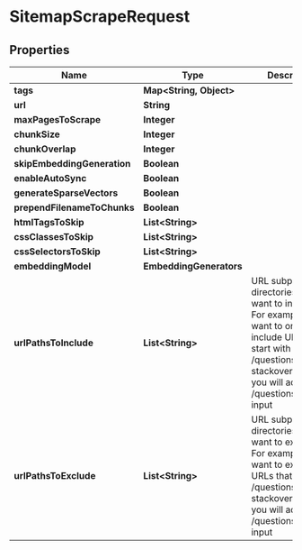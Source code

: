 

# SitemapScrapeRequest


## Properties

| Name | Type | Description | Notes |
|------------ | ------------- | ------------- | -------------|
|**tags** | **Map&lt;String, Object&gt;** |  |  [optional] |
|**url** | **String** |  |  |
|**maxPagesToScrape** | **Integer** |  |  [optional] |
|**chunkSize** | **Integer** |  |  [optional] |
|**chunkOverlap** | **Integer** |  |  [optional] |
|**skipEmbeddingGeneration** | **Boolean** |  |  [optional] |
|**enableAutoSync** | **Boolean** |  |  [optional] |
|**generateSparseVectors** | **Boolean** |  |  [optional] |
|**prependFilenameToChunks** | **Boolean** |  |  [optional] |
|**htmlTagsToSkip** | **List&lt;String&gt;** |  |  [optional] |
|**cssClassesToSkip** | **List&lt;String&gt;** |  |  [optional] |
|**cssSelectorsToSkip** | **List&lt;String&gt;** |  |  [optional] |
|**embeddingModel** | **EmbeddingGenerators** |  |  [optional] |
|**urlPathsToInclude** | **List&lt;String&gt;** | URL subpaths or directories that you want to include. For example if you want to only include         URLs that start with /questions in stackoverflow.com, you will add /questions/ in this input |  [optional] |
|**urlPathsToExclude** | **List&lt;String&gt;** | URL subpaths or directories that you want to exclude. For example if you want to exclude         URLs that start with /questions in stackoverflow.com, you will add /questions/ in this input |  [optional] |



